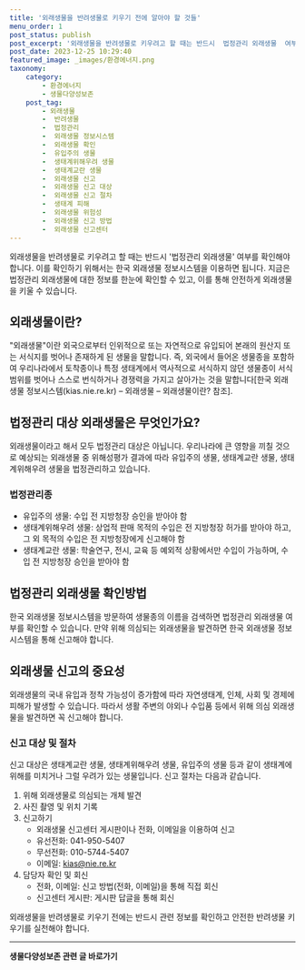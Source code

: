 ```yaml
---
title: '외래생물을 반려생물로 키우기 전에 알아야 할 것들'
menu_order: 1
post_status: publish
post_excerpt: '외래생물을 반려생물로 키우려고 할 때는 반드시  법정관리 외래생물  여부를 확인해야 합니다. 이를 확인하기 위해서는 한국 외래생물 정보시스템을 이용하면 됩니다. 지금은 법정관리 외래생물에 대한 정보를 한눈에 확인할 수 있고, 이를 통해 안전하게 외래생물을 키울 수 있습니다.'
post_date: 2023-12-25 10:29:40
featured_image: _images/환경에너지.png
taxonomy:
    category:
        - 환경에너지
        - 생물다양성보존
    post_tag:
        - 외래생물
        -  반려생물
        -  법정관리
        -  외래생물 정보시스템
        -  외래생물 확인
        -  유입주의 생물
        -  생태계위해우려 생물
        -  생태계교란 생물
        -  외래생물 신고
        -  외래생물 신고 대상
        -  외래생물 신고 절차
        -  생태계 피해
        -  외래생물 위험성
        -  외래생물 신고 방법
        -  외래생물 신고센터
---
```



외래생물을 반려생물로 키우려고 할 때는 반드시 '법정관리 외래생물' 여부를 확인해야 합니다. 이를 확인하기 위해서는 한국 외래생물 정보시스템을 이용하면 됩니다. 지금은 법정관리 외래생물에 대한 정보를 한눈에 확인할 수 있고, 이를 통해 안전하게 외래생물을 키울 수 있습니다.

## 외래생물이란?
"외래생물"이란 외국으로부터 인위적으로 또는 자연적으로 유입되어 본래의 원산지 또는 서식지를 벗어나 존재하게 된 생물을 말합니다. 즉, 외국에서 들어온 생물종을 포함하여 우리나라에서 토착종이나 특정 생태계에서 역사적으로 서식하지 않던 생물종이 서식범위를 벗어나 스스로 번식하거나 경쟁력을 가지고 살아가는 것을 말합니다[한국 외래생물 정보시스템(kias.nie.re.kr) – 외래생물 – 외래생물이란? 참조].

## 법정관리 대상 외래생물은 무엇인가요?
외래생물이라고 해서 모두 법정관리 대상은 아닙니다. 우리나라에 큰 영향을 끼칠 것으로 예상되는 외래생물 중 위해성평가 결과에 따라 유입주의 생물, 생태계교란 생물, 생태계위해우려 생물을 법정관리하고 있습니다.

### 법정관리종
- 유입주의 생물: 수입 전 지방청장 승인을 받아야 함
- 생태계위해우려 생물: 상업적 판매 목적의 수입은 전 지방청장 허가를 받아야 하고, 그 외 목적의 수입은 전 지방청장에게 신고해야 함
- 생태계교란 생물: 학술연구, 전시, 교육 등 예외적 상황에서만 수입이 가능하며, 수입 전 지방청장 승인을 받아야 함

## 법정관리 외래생물 확인방법
한국 외래생물 정보시스템을 방문하여 생물종의 이름을 검색하면 법정관리 외래생물 여부를 확인할 수 있습니다. 만약 위해 의심되는 외래생물을 발견하면 한국 외래생물 정보시스템을 통해 신고해야 합니다.

## 외래생물 신고의 중요성
외래생물의 국내 유입과 정착 가능성이 증가함에 따라 자연생태계, 인체, 사회 및 경제에 피해가 발생할 수 있습니다. 따라서 생활 주변의 야외나 수입품 등에서 위해 의심 외래생물을 발견하면 꼭 신고해야 합니다.

### 신고 대상 및 절차
신고 대상은 생태계교란 생물, 생태계위해우려 생물, 유입주의 생물 등과 같이 생태계에 위해를 미치거나 그럴 우려가 있는 생물입니다. 신고 절차는 다음과 같습니다.

1. 위해 외래생물로 의심되는 개체 발견
2. 사진 촬영 및 위치 기록
3. 신고하기
    - 외래생물 신고센터 게시판이나 전화, 이메일을 이용하여 신고
    - 유선전화: 041-950-5407
    - 무선전화: 010-5744-5407
    - 이메일: kias@nie.re.kr
4. 담당자 확인 및 회신
    - 전화, 이메일: 신고 방법(전화, 이메일)을 통해 직접 회신
    - 신고센터 게시판: 게시판 답글을 통해 회신

외래생물을 반려생물로 키우기 전에는 반드시 관련 정보를 확인하고 안전한 반려생물 키우기를 실천해야 합니다.


<!-- wp:separator -->
<hr class="wp-block-separator has-alpha-channel-opacity"/>
<!-- /wp:separator -->

<!-- wp:group {"backgroundColor":"base","layout":{"type":"constrained"}} -->
<div class="wp-block-group has-base-background-color has-background"><!-- wp:paragraph {"align":"center","fontSize":"medium"} -->
<p class="has-text-align-center has-large-font-size"><strong>생물다양성보존 관련 글 바로가기</strong></p>
<!-- /wp:paragraph -->


<!-- wp:latest-posts
{"categories":[{"id":36205,"count":19,"description":"","link":"https://uknowlaw.com/category/%ec%83%9d%eb%ac%bc%eb%8b%a4%ec%96%91%ec%84%b1%eb%b3%b4%ec%a1%b4/","name":"생물다양성보존","slug":"생물다양성보존","taxonomy":"category","parent":0,"meta":[],"_links":{"self":[{"href":"https://uknowlaw.com/wp-json/wp/v2/categories/36205"}],"collection":[{"href":"https://uknowlaw.com/wp-json/wp/v2/categories"}],"about":[{"href":"https://uknowlaw.com/wp-json/wp/v2/taxonomies/category"}],"wp:post_type":[{"href":"https://uknowlaw.com/wp-json/wp/v2/posts?categories=36205"}],"curies":[{"name":"wp","href":"https://api.w.org/{rel}","templated":true}]}}],"postsToShow":100,"excerptLength":28,"postLayout":"grid","columns":2,"featuredImageAlign":"left","featuredImageSizeSlug":"large","fontSize":"small"} /--></div>
<!-- /wp:group -->